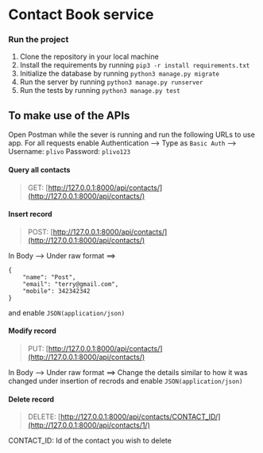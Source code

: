 # Contact Book service

### Run the project 
1. Clone the repository in your local machine
2. Install the requirements by running `pip3 -r install requirements.txt`
3. Initialize the database by running `python3 manage.py migrate`
4. Run the server by running `python3 manage.py runserver`
5. Run the tests by running `python3 manage.py test`


## To make use of the APIs
Open Postman while the sever is running and run the following URLs to use app.
For all requests enable Authentication --> Type as `Basic Auth` --> Username: `plivo` Password: `plivo123`

#### Query all contacts 
> GET: [http://127.0.0.1:8000/api/contacts/](http://127.0.0.1:8000/api/contacts/)


#### Insert record
> POST: [http://127.0.0.1:8000/api/contacts/](http://127.0.0.1:8000/api/contacts/)

In Body --> Under raw format ==> 
```
{
	"name": "Post",
	"email": "terry@gmail.com",
	"mobile": 342342342
}
```
and enable `JSON(application/json)`

#### Modify record
> PUT: [http://127.0.0.1:8000/api/contacts/](http://127.0.0.1:8000/api/contacts/)

In Body --> Under raw format ==> Change the details similar to how it was changed under insertion of recrods
and enable `JSON(application/json)`

#### Delete record
> DELETE: [http://127.0.0.1:8000/api/contacts/CONTACT_ID/](http://127.0.0.1:8000/api/contacts/1/)

CONTACT_ID: Id of the contact you wish to delete
